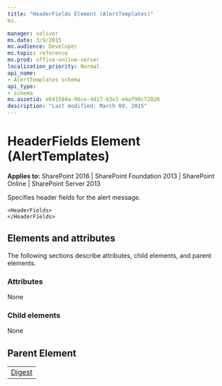 ```yaml
---
title: "HeaderFields Element (AlertTemplates)"
ms.

manager: soliver
ms.date: 3/9/2015
ms.audience: Developer
ms.topic: reference
ms.prod: office-online-server
localization_priority: Normal
api_name:
- AlertTemplates schema
api_type:
- schema
ms.assetid: e641584a-90ce-4d17-b3e1-e6af98c72826
description: "Last modified: March 09, 2015"
---
```


# HeaderFields Element (AlertTemplates)

 
  
 **Applies to:** SharePoint 2016 | SharePoint Foundation 2013 | SharePoint Online | SharePoint Server 2013
  
Specifies header fields for the alert message.
  
```
<HeaderFields>
</HeaderFields>
```

## Elements and attributes

The following sections describe attributes, child elements, and parent elements.

### Attributes

None
  
### Child elements

None
  
## Parent Element

||
|:-----|
|[Digest](digest-element-alerttemplates.md)|
   

